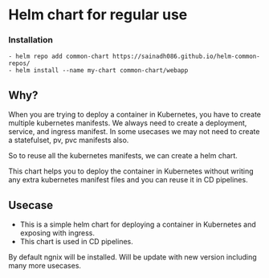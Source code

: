 # Helm chart for regular use

### Installation
    - helm repo add common-chart https://sainadh086.github.io/helm-common-repos/
    - helm install --name my-chart common-chart/webapp

## Why?

When you are trying to deploy a container in Kubernetes, you have to create multiple kubernetes manifests.
We always need to create a deployment, service, and ingress manifest. In some usecases we may not need to create a statefulset, pv, pvc manifests also.

So to reuse all the kubernetes manifests, we can create a helm chart. 

This chart helps you to deploy the container in Kubernetes without writing any extra kubernetes manifest files and you can reuse it in CD pipelines.

## Usecase

- This is a simple helm chart for deploying a container in Kubernetes and exposing with ingress.
- This chart is used in CD pipelines.


By default ngnix will be installed. Will be update with new version including many more usecases.
